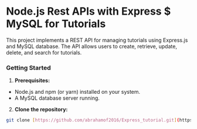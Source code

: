 # Node.js Rest APIs with Express $ MySQL for Tutorials

This project implements a REST API for managing tutorials using Express.js and MySQL database. The API allows users to create, retrieve, update, delete, and search for tutorials.

### Getting Started

1.  **Prerequisites:**

* Node.js and npm (or yarn) installed on your system.
* A MySQL database server running.

2. **Clone the repository:**

```bash
git clone [https://github.com/abrahamof2016/Express_tutorial.git](https://github.com/abrahamof2016/Express_tutorial.git)



